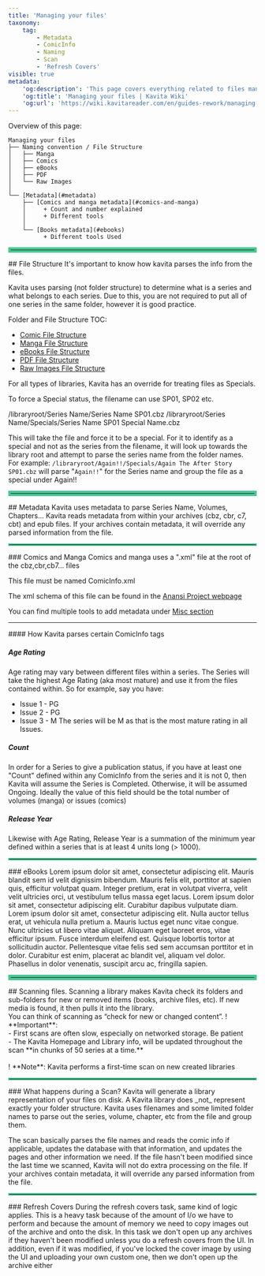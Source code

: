 ```yaml
---
title: 'Managing your files'
taxonomy:
    tag:
        - Metadata
        - ComicInfo
        - Naming
        - Scan
        - 'Refresh Covers'
visible: true
metadata:
    'og:description': 'This page covers everything related to files management. This includes proper naming, local metadata and how to update files in kavita.'
    'og:title': 'Managing your files | Kavita Wiki'
    'og:url': 'https://wiki.kavitareader.com/en/guides-rework/managing-your-library'
---
```


Overview of this page:<br/>
```
Managing your files
├── Naming convention / File Structure
│   ├── Manga
│   ├── Comics
│   ├── eBooks
│   ├── PDF
│   └── Raw Images
│
└── [Metadata](#metadata)
    ├── [Comics and manga metadata](#comics-and-manga)
    │     + Count and number explained
    │     + Different tools
    │
    └── [Books metadata](#ebooks)
          + Different tools Used
```

<hr style="border:5px solid #4ac694"> </hr>
## File Structure
It's important to know how kavita parses the info from the files.

Kavita uses parsing (not folder structure) to determine what is a series and what belongs to each series. Due to this, you are not required to put all of one series in the same folder, however it is good practice.

Folder and File Structure TOC:
* [Comic File Structure](https://wiki.kavitareader.com/en/guides-rework/managing-your-files/comics)
* [Manga File Structure](https://wiki.kavitareader.com/en/guides-rework/managing-your-files/manga)
* [eBooks File Structure](https://wiki.kavitareader.com/en/guides-rework/managing-your-files/ebooks)
* [PDF File Structure](https://wiki.kavitareader.com/en/guides-rework/managing-your-files/managing-your-files/pdf)
* [Raw Images File Structure](https://wiki.kavitareader.com/en/guides-rework/managing-your-files/managing-your-files/raw-images)

For all types of libraries, Kavita has an override for treating files as Specials. 

To force a Special status, the filename can use SP01, SP02 etc.

   /libraryroot/Series Name/Series Name SP01.cbz
    /libraryroot/Series Name/Specials/Series Name SP01 Special Name.cbz

This will take the file and force it to be a special. For it to identify as a special and not as the series from the filename, it will look up towards the library root and attempt to parse the series name from the folder names.<br/>
For example: `/libraryroot/Again!!/Specials/Again The After Story SP01.cbz`
will parse "`Again!!`" for the Series name and group the file as a special under Again!!

<hr style="border:5px solid #4ac694"> </hr>
## Metadata
Kavita uses metadata to parse Series Name, Volumes, Chapters...
Kavita reads metadata from within your archives (cbz, cbr, c7, cbt) and epub files. If your archives contain metadata, it will override any parsed information from the file. 

<hr style="border:2px solid #4ac694"> </hr>
### Comics and Manga
Comics and manga uses a ".xml" file at the root of the cbz,cbr,cb7... files

This file must be named ComicInfo.xml

The xml schema of this file can be found in the [Anansi Project webpage](https://anansi-project.github.io/docs/introduction)

You can find multiple tools to add metadata under [Misc section](https://wiki.kavitareader.com/en/admin/pages/guides-rework/misc)

<hr style="border:1px solid ##465176"> </hr>
#### How Kavita parses certain ComicInfo tags

##### Age Rating

Age rating may vary between different files within a series. The Series will take the highest Age Rating (aka most mature) and use it from the files contained within. So for example, say you have:
* Issue 1 - PG
* Issue 2 - PG
* Issue 3 - M
The series will be M as that is the most mature rating in all Issues.

##### Count

In order for a Series to give a publication status, if you have at least one "Count" defined within any ComicInfo from the series and it is not 0, then Kavita will assume the Series is Completed. Otherwise, it will be assumed Ongoing.
Ideally the value of this field should be the total number of volumes (manga) or issues (comics)

##### Release Year

Likewise with Age Rating, Release Year is a summation of the minimum year defined within a series that is at least 4 units long (> 1000).

<hr style="border:2px solid #4ac694"> </hr>
### eBooks
Lorem ipsum dolor sit amet, consectetur adipiscing elit. Mauris blandit sem id velit dignissim bibendum. Mauris felis elit, porttitor at sapien quis, efficitur volutpat quam. Integer pretium, erat in volutpat viverra, velit velit ultricies orci, ut vestibulum tellus massa eget lacus. Lorem ipsum dolor sit amet, consectetur adipiscing elit. Curabitur dapibus vulputate diam. Lorem ipsum dolor sit amet, consectetur adipiscing elit. Nulla auctor tellus erat, ut vehicula nulla pretium a. Mauris luctus eget nunc vitae congue. Nunc ultricies ut libero vitae aliquet. Aliquam eget laoreet eros, vitae efficitur ipsum. Fusce interdum eleifend est. Quisque lobortis tortor at sollicitudin auctor. Pellentesque vitae felis sed sem accumsan porttitor et in dolor. Curabitur est enim, placerat ac blandit vel, aliquam vel dolor. Phasellus in dolor venenatis, suscipit arcu ac, fringilla sapien.

<hr style="border:5px solid #4ac694"> </hr>
## Scanning files.
Scanning a library makes Kavita check its folders and sub-folders for new or removed items (books, archive files, etc). If new media is found, it then pulls it into the library. <br/>You can think of scanning as “check for new or changed content”. 
! **Important**:<br/>- First scans are often slow, especially on networked storage. Be patient<br/>- The Kavita Homepage and Library info, will be updated throughout the scan **in chunks of 50 series at a time.** <br/><br/>
! **Note**: Kavita performs a first-time scan on new created libraries

<hr style="border:2px solid #4ac694"> </hr>
### What happens during a Scan?
Kavita will generate a library representation of your files on disk. A Kavita library does _not_ represent exactly your folder structure. Kavita uses filenames and some limited folder names to parse out the series, volume, chapter, etc from the file and group them.

The scan basically parses the file names and reads the comic info if applicable, updates the database with that information, and updates the pages and other information we need. 
If the file hasn't been modified since the last time we scanned, Kavita will not do extra processing on the file. 
If your archives contain metadata, it will override any parsed information from the file.

<hr style="border:2px solid #4ac694"> </hr>
### Refresh Covers
During the refresh covers task, same kind of logic applies. This is a heavy task because of the amount of I/o we have to perform and because the amount of memory we need to copy images out of the archive and onto the disk.
In this task we don't open up any archives if they haven't been modified unless you do a refresh covers from the UI. In addition, even if it was modified, if you've locked the cover image by using the UI and uploading your own custom one, then we don't open up the archive either
